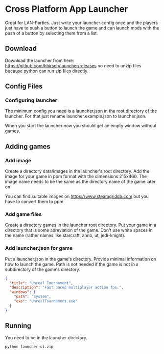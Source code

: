 # Cross Platform App Launcher
Great for LAN-Parties. Just write your launcher config once and the players just have to
push a button to launch the game and can launch mods with the push of a button by selecting
them from a list.
## Download
Download the launcher from here: https://github.com/hhirsch/launcher/releases
no need to unzip files because python can run zip files directly.
## Config Files
### Configuring launcher
The minimum config you need is a launcher.json in the root directory of the launcher.
For that just rename launcher.example.json to launcher.json.

When you start the launcher now you should get an empty window without games.
## Adding games
### Add image
Create a directory data/images in the launcher's root directory. 
Add the image for your game in ppm format with the dimensions 215x460.
The image name needs to be the same as the directory name of the game later on.

You can find suitable images on https://www.steamgriddb.com but you have to convert them to ppm.
### Add game files
Create a directory games in the launcher root directory.
Put your game in a directory that is some abreviation of the game. 
Don't use white spaces in the name (rather names like starcraft, anno, ut, jedi-knight).
### Add launcher.json for game
Put a launcher.json in the game's directory.
Provide minimal information on how to launch the game.
Path is not needed if the game is not in a subdirectory of the game's directory.

```json
{
  "title": "Unreal Tournament",
  "description": "Fast paced multiplayer action fps.",
  "windows": {
    "path": "System",
    "exe": "UnrealTournament.exe"
  }
}

``` 
## Running
You need to be in the launcher directory.
```
python launcher-ui.zip
``` 


